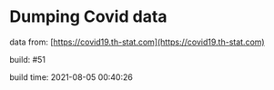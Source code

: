 Dumping Covid data
==================
                        
data from: [https://covid19.th-stat.com](https://covid19.th-stat.com)

build: #51

build time: 2021-08-05 00:40:26
